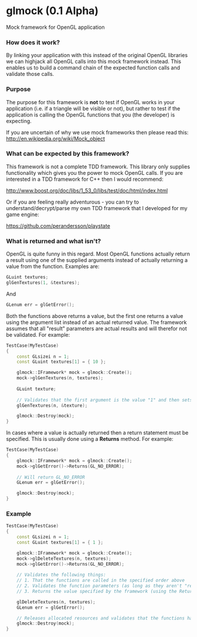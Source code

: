 glmock (0.1 Alpha)
======

Mock framework for OpenGL application


### How does it work?

By linking your application with this instead of the original OpenGL libraries we can highjack all OpenGL calls into this mock framework instead. This enables us to build a command chain of the expected function calls and validate those calls.

### Purpose

The purpose for this framework is **not** to test if OpenGL works in your application (i.e. if a triangle will be visible or not), but rather to test if the application is calling the OpenGL functions that you (the developer) is expecting.

If you are uncertain of why we use mock frameworks then please read this: http://en.wikipedia.org/wiki/Mock_object

### What can be expected by this framework?

This framework is not a complete TDD framework. This library only supplies functionality which gives you the power to mock OpenGL calls. If you are interested in a TDD framework for C++ then I would recommend:

http://www.boost.org/doc/libs/1_53_0/libs/test/doc/html/index.html

Or if you are feeling really adventurous - you can try to understand/decrypt/parse my own TDD framework that I developed for my game engine:

https://github.com/perandersson/playstate

### What is returned and what isn't? 

OpenGL is quite funny in this regard. Most OpenGL functions actually return a result using one of the supplied arguments instead of actually returning a value from the function. Examples are:

```cpp
GLuint textures;
glGenTextures(1, &textures);
```

And

```cpp
GLenum err = glGetError();
```

Both the functions above returns a value, but the first one returns a value using the argument list instead of an actual returned value. The framework assumes that all "result" parameters are actual results and will therefor not be validated. For example:

```cpp
TestCase(MyTestCase)
{
	const GLsizei n = 1;
	const GLuint textures[1] = { 10 };

	glmock::IFramework* mock = glmock::Create();
	mock->glGenTextures(n, textures);
	
	GLuint texture;
	
	// Validates that the first argument is the value "1" and then sets the texture field into 10 (as specified above)
	glGenTextures(n, &texture);

	glmock::Destroy(mock);
}
```

In cases where a value is actually returned then a return statement must be specified. This is usually done using a **Returns** method. For example:

```cpp
TestCase(MyTestCase)
{
	glmock::IFramework* mock = glmock::Create();
	mock->glGetError()->Returns(GL_NO_ERROR);
	
	// Will return GL_NO_ERROR
	GLenum err = glGetError();

	glmock::Destroy(mock);
}
```

### Example

```cpp
TestCase(MyTestCase)
{
	const GLsizei n = 1;
	const GLuint textures[1] = { 1 };

	glmock::IFramework* mock = glmock::Create();
	mock->glDeleteTextures(n, textures);
	mock->glGetError()->Returns(GL_NO_ERROR);
	
	// Validates the following things:
	// 1. That the functions are called in the specified order above
	// 2. Validates the function parameters (as long as they aren't "return" values)
	// 3. Returns the value specified by the framework (using the Returns method).

	glDeleteTextures(n, textures);
	GLenum err = glGetError();

	// Releases allocated resources and validates that the functions have been invoked correctly
	glmock::Destroy(mock);
}
```
